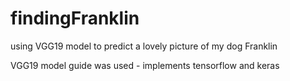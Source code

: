 # findingFranklin
using VGG19 model to predict a lovely picture of my dog Franklin

VGG19 model guide was used - implements tensorflow and keras
